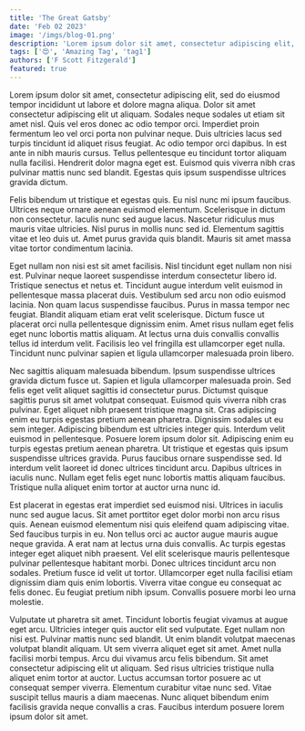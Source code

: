 ```yaml
---
title: 'The Great Gatsby'
date: 'Feb 02 2023'
image: '/imgs/blog-01.png'
description: 'Lorem ipsum dolor sit amet, consectetur adipiscing elit, sed do eiusmod tempor incididunt ut labore et dolore magna aliqua. Nulla porttitor massa id neque aliquam vestibulum. Facilisis mauris sit amet massa vitae tortor.'
tags: ['😍', 'Amazing Tag', 'tag1']
authors: ['F Scott Fitzgerald']
featured: true
---
```

Lorem ipsum dolor sit amet, consectetur adipiscing elit, sed do eiusmod tempor incididunt ut labore et dolore magna aliqua. Dolor sit amet consectetur adipiscing elit ut aliquam. Sodales neque sodales ut etiam sit amet nisl. Quis vel eros donec ac odio tempor orci. Imperdiet proin fermentum leo vel orci porta non pulvinar neque. Duis ultricies lacus sed turpis tincidunt id aliquet risus feugiat. Ac odio tempor orci dapibus. In est ante in nibh mauris cursus. Tellus pellentesque eu tincidunt tortor aliquam nulla facilisi. Hendrerit dolor magna eget est. Euismod quis viverra nibh cras pulvinar mattis nunc sed blandit. Egestas quis ipsum suspendisse ultrices gravida dictum.

Felis bibendum ut tristique et egestas quis. Eu nisl nunc mi ipsum faucibus. Ultrices neque ornare aenean euismod elementum. Scelerisque in dictum non consectetur. Iaculis nunc sed augue lacus. Nascetur ridiculus mus mauris vitae ultricies. Nisl purus in mollis nunc sed id. Elementum sagittis vitae et leo duis ut. Amet purus gravida quis blandit. Mauris sit amet massa vitae tortor condimentum lacinia.

Eget nullam non nisi est sit amet facilisis. Nisl tincidunt eget nullam non nisi est. Pulvinar neque laoreet suspendisse interdum consectetur libero id. Tristique senectus et netus et. Tincidunt augue interdum velit euismod in pellentesque massa placerat duis. Vestibulum sed arcu non odio euismod lacinia. Non quam lacus suspendisse faucibus. Purus in massa tempor nec feugiat. Blandit aliquam etiam erat velit scelerisque. Dictum fusce ut placerat orci nulla pellentesque dignissim enim. Amet risus nullam eget felis eget nunc lobortis mattis aliquam. At lectus urna duis convallis convallis tellus id interdum velit. Facilisis leo vel fringilla est ullamcorper eget nulla. Tincidunt nunc pulvinar sapien et ligula ullamcorper malesuada proin libero.

Nec sagittis aliquam malesuada bibendum. Ipsum suspendisse ultrices gravida dictum fusce ut. Sapien et ligula ullamcorper malesuada proin. Sed felis eget velit aliquet sagittis id consectetur purus. Dictumst quisque sagittis purus sit amet volutpat consequat. Euismod quis viverra nibh cras pulvinar. Eget aliquet nibh praesent tristique magna sit. Cras adipiscing enim eu turpis egestas pretium aenean pharetra. Dignissim sodales ut eu sem integer. Adipiscing bibendum est ultricies integer quis. Interdum velit euismod in pellentesque. Posuere lorem ipsum dolor sit. Adipiscing enim eu turpis egestas pretium aenean pharetra. Ut tristique et egestas quis ipsum suspendisse ultrices gravida. Purus faucibus ornare suspendisse sed. Id interdum velit laoreet id donec ultrices tincidunt arcu. Dapibus ultrices in iaculis nunc. Nullam eget felis eget nunc lobortis mattis aliquam faucibus. Tristique nulla aliquet enim tortor at auctor urna nunc id.

Est placerat in egestas erat imperdiet sed euismod nisi. Ultrices in iaculis nunc sed augue lacus. Sit amet porttitor eget dolor morbi non arcu risus quis. Aenean euismod elementum nisi quis eleifend quam adipiscing vitae. Sed faucibus turpis in eu. Non tellus orci ac auctor augue mauris augue neque gravida. A erat nam at lectus urna duis convallis. Ac turpis egestas integer eget aliquet nibh praesent. Vel elit scelerisque mauris pellentesque pulvinar pellentesque habitant morbi. Donec ultrices tincidunt arcu non sodales. Pretium fusce id velit ut tortor. Ullamcorper eget nulla facilisi etiam dignissim diam quis enim lobortis. Viverra vitae congue eu consequat ac felis donec. Eu feugiat pretium nibh ipsum. Convallis posuere morbi leo urna molestie.

Vulputate ut pharetra sit amet. Tincidunt lobortis feugiat vivamus at augue eget arcu. Ultricies integer quis auctor elit sed vulputate. Eget nullam non nisi est. Pulvinar mattis nunc sed blandit. Ut enim blandit volutpat maecenas volutpat blandit aliquam. Ut sem viverra aliquet eget sit amet. Amet nulla facilisi morbi tempus. Arcu dui vivamus arcu felis bibendum. Sit amet consectetur adipiscing elit ut aliquam. Sed risus ultricies tristique nulla aliquet enim tortor at auctor. Luctus accumsan tortor posuere ac ut consequat semper viverra. Elementum curabitur vitae nunc sed. Vitae suscipit tellus mauris a diam maecenas. Nunc aliquet bibendum enim facilisis gravida neque convallis a cras. Faucibus interdum posuere lorem ipsum dolor sit amet.